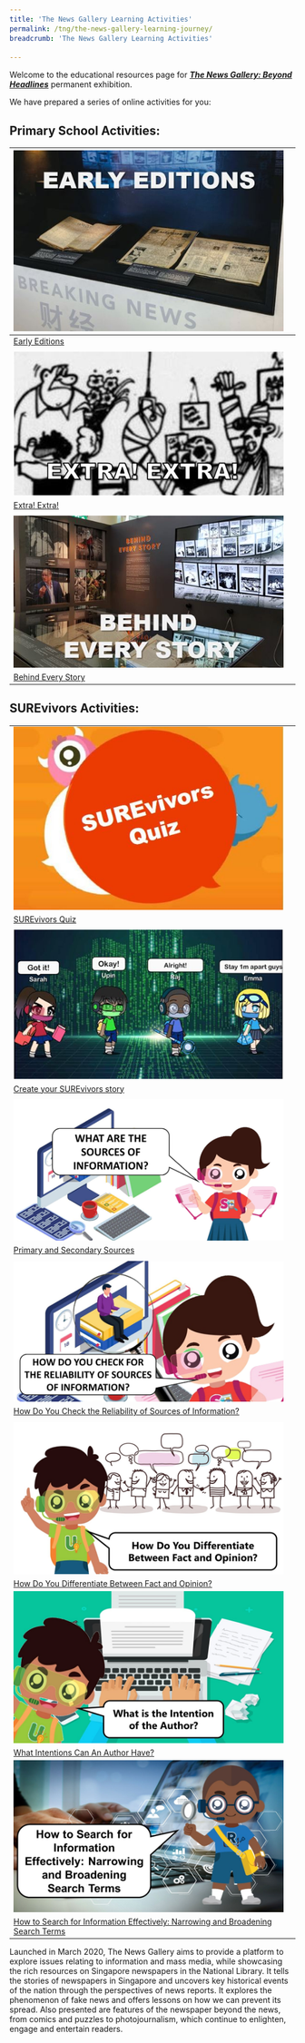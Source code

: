 ```yaml
---
title: 'The News Gallery Learning Activities'
permalink: /tng/the-news-gallery-learning-journey/
breadcrumb: 'The News Gallery Learning Activities'

---
```



Welcome to the educational resources page for [***The News Gallery: Beyond Headlines***](https://exhibitions.nlb.gov.sg/exhibitions/current-exhibitions/newsgallery) permanent exhibition. 

We have prepared a series of online activities for you:

## **Primary School Activities:**

| ![](../images/Early-Editions-4in.JPG)                        |      |
| ------------------------------------------------------------ | ---- |
| [Early Editions](https://sure.nlb.gov.sg/tng/pri-activity/)  |      |
|                                                              |      |
| ![](../images/Extra-Extra-4in.JPG)                           |      |
| [Extra! Extra!](https://sure.nlb.gov.sg/tng/pri-activity2/)  |      |
|                                                              |      |
| ![](../images/Behind-Every-Story-4in.JPG)                    |      |
| [Behind Every Story](https://sure.nlb.gov.sg/tng/pri-activity3/) |      |



## SUREvivors Activities:

|                                                              |      |
| ------------------------------------------------------------ | ---- |
| ![](../images/SUREvivors-quiz-thmb.JPG)                      |      |
| [SUREvivors Quiz](https://sure.nlb.gov.sg/tng/surevivors-activity/) |      |
|                                                              |      |
| ![](../images/SUREvivors-gacha2.JPG)                         |      |
| [Create your SUREvivors story](/tng/surevivors-activity2/)   |      |
|                                                              |      |
| ![](../images/SUREvivors-activity3.jpg)                      |      |
| [Primary and Secondary Sources](/tng/surevivors-activity3/)  |      |
|                                                              |      |
| ![](../images/SURE-Activity4-feature-image-FB.jpg)           |      |
| [How Do You Check the Reliability of Sources of Information?](/tng/surevivors-activity4/) |      |
|                                                              |      |
| ![](../images/SURE-Activity-5-feature-image-FB.jpg)          |      |
| [How Do You Differentiate Between Fact and Opinion?](/tng/surevivors-activity5/) |      |
| ![](../images/SURE-Activity6-feature-image.jpg)              |      |
| [What Intentions Can An Author Have?](/tng/surevivors-activity6/) |      |
| ![](../images/Researching_Raju1.jpg)                         |      |
| [How to Search for Information Effectively: Narrowing and Broadening Search Terms](/tng/surevivors-activity7/) |      |



Launched in March 2020, The News Gallery aims to provide a platform to explore issues relating to information and mass media, while showcasing the rich resources on Singapore newspapers in the National Library. It tells the stories of newspapers in Singapore and uncovers key historical events of the nation through the perspectives of news reports. It explores the phenomenon of fake news and offers lessons on how we can prevent its spread. Also presented are features of the newspaper beyond the news, from comics and puzzles to photojournalism, which continue to enlighten, engage and entertain readers. 
